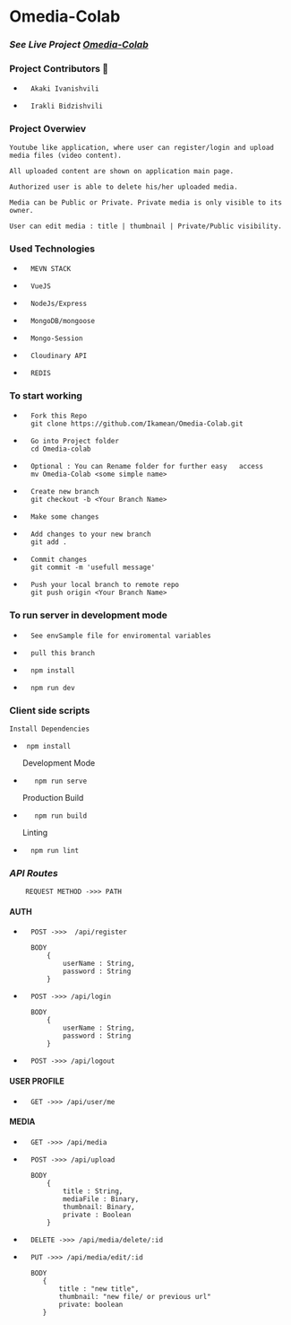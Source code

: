 # Omedia-Colab 
### ***See Live Project [Omedia-Colab](https://omedia-colab.herokuapp.com/)***
### **Project Contributors** :rocket:
-       Akaki Ivanishvili
-       Irakli Bidzishvili



### **Project Overwiev**
    Youtube like application, where user can register/login and upload media files (video content).

    All uploaded content are shown on application main page.

    Authorized user is able to delete his/her uploaded media.

    Media can be Public or Private. Private media is only visible to its owner. 

    User can edit media : title | thumbnail | Private/Public visibility.


### **Used Technologies** 
-       MEVN STACK
-       VueJS
-       NodeJs/Express
-       MongoDB/mongoose
-       Mongo-Session
-       Cloudinary API 
-       REDIS 


### To start working 
-       Fork this Repo 
        git clone https://github.com/Ikamean/Omedia-Colab.git

-       Go into Project folder 
        cd Omedia-colab

-       Optional : You can Rename folder for further easy   access  
        mv Omedia-Colab <some simple name> 

-       Create new branch 
        git checkout -b <Your Branch Name>

-       Make some changes

-       Add changes to your new branch  
        git add . 

-       Commit changes  
        git commit -m 'usefull message' 

-       Push your local branch to remote repo 
        git push origin <Your Branch Name> 



### **To run server in development mode**
-       See envSample file for enviromental variables
-       pull this branch
-       npm install
-       npm run dev


### Client side scripts

    Install Dependencies
-      npm install

    Development Mode
-        npm run serve
    Production Build
-        npm run build
    Linting
-       npm run lint
### ***API Routes***
        REQUEST METHOD ->>> PATH
#### AUTH
    
-       POST ->>>  /api/register 
        
        BODY 
            { 
                userName : String,
                password : String
            }

-       POST ->>> /api/login
        
        BODY 
            { 
                userName : String,
                password : String
            }

-       POST ->>> /api/logout

#### USER PROFILE
-       GET ->>> /api/user/me

#### MEDIA 
-       GET ->>> /api/media

-       POST ->>> /api/upload
        
        BODY 
            {
                title : String,
                mediaFile : Binary,
                thumbnail: Binary,
                private : Boolean
            }
            
-       DELETE ->>> /api/media/delete/:id

-       PUT ->>> /api/media/edit/:id
        
        BODY
           {
               title : "new title",
               thumbnail: "new file/ or previous url"
               private: boolean
           }

